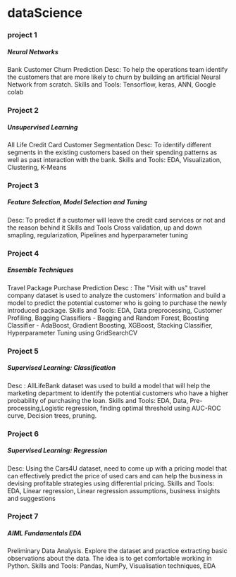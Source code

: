 # dataScience

### project 1
##### Neural Networks
Bank Customer Churn Prediction
Desc:
To help the operations team identify the customers that are more likely to churn by building an artificial Neural Network from scratch.
Skills and Tools:
Tensorflow, keras, ANN, Google colab

### Project 2
##### Unsupervised Learning
All Life Credit Card Customer Segmentation
Desc:
To identify different segments in the existing customers based on their spending patterns as well as past interaction with the bank.
Skills and Tools:
EDA, Visualization, Clustering, K-Means

### Project 3
##### Feature Selection, Model Selection and Tuning
Desc: To predict if a customer will leave the credit card services or not and the reason behind it
Skills and Tools
Cross validation, up and down smapling, regularization, Pipelines and hyperparameter tuning

### Project 4
##### Ensemble Techniques
Travel Package Purchase Prediction
Desc : The "Visit with us" travel company dataset is used to analyze the customers' information and build a model to predict the potential customer who is going to purchase the newly introduced package.
Skills and Tools:
EDA, Data preprocessing, Customer Profiling, Bagging Classifiers - Bagging and Random Forest, Boosting Classifier - AdaBoost, Gradient Boosting, XGBoost, Stacking Classifier, Hyperparameter Tuning using GridSearchCV

### Project 5
##### Supervised Learning: Classification
Desc : AllLifeBank dataset was used to build a model that will help the marketing department to identify the potential customers who have a higher probability of purchasing the loan.
Skills and Tools: 
EDA, Data, Pre-processing,Logistic regression, finding optimal threshold using AUC-ROC curve, Decision trees, pruning.

### Project 6
##### Supervised Learning: Regression
Desc: Using the Cars4U dataset, need to come up with a pricing model that can effectively predict the price of used cars and can help the business in devising profitable strategies using differential pricing.
Skills and Tools:
EDA, Linear regression, Linear regression assumptions, business insights and suggestions

### Project 7
##### AIML Fundamentals EDA
Preliminary Data Analysis. Explore the dataset and practice extracting basic observations about the data. The idea is to get comfortable working in Python.
Skills and Tools:
Pandas, NumPy, Visualisation techniques, EDA


